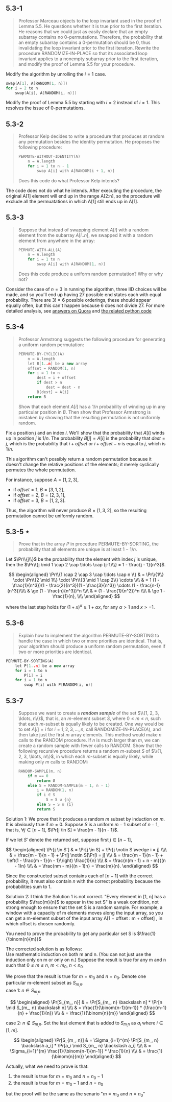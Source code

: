 ## 5.3-1

> Professor Marceau objects to the loop invariant used in the proof of Lemma 5.5. He questions whether it is true prior to the first iteration. He reasons that we could just as easily declare that an empty subarray contains no $0$-permutations. Therefore, the probability that an empty subarray contains a $0$-permutation should be $0$, thus invalidating the loop invariant prior to the first iteration. Rewrite the procedure $\text{RANDOMIZE-IN-PLACE}$ so that its associated loop invariant applies to a nonempty subarray prior to the first iteration, and modify the proof of Lemma 5.5 for your procedure.

Modify the algorithm by unrolling the $i = 1$ case.

```cpp
swap(A[1], A[RANDOM(1, n)])
for i = 2 to n
    swap(A[i], A[RANDOM(i, n)])
```

Modify the proof of Lemma 5.5 by starting with $i = 2$ instead of $i = 1$. This resolves the issue of $0$-permutations.

## 5.3-2

> Professor Kelp decides to write a procedure that produces at random any permutation besides the identity permutation. He proposes the following procedure:
>
> ```cpp
> PERMUTE-WITHOUT-IDENTITY(A)
>     n = A.length
>     for i = 1 to n - 1
>         swap A[i] with A[RANDOM(i + 1, n)]
> ```
>
> Does this code do what Professor Kelp intends?

The code does not do what he intends. After executing the procedure, the original A[1] element will end up in the range A[2:n], so the procedure will exclude all the permuatations in which A[1] still ends up in A[1].

## 5.3-3

> Suppose that instead of swapping element $A[i]$ with a random element from the subarray $A[i..n]$, we swapped it with a random element from anywhere in the array:
>
> ```cpp
> PERMUTE-WITH-ALL(A)
>     n = A.length
>     for i = 1 to n
>         swap A[i] with A[RANDOM(1, n)]
> ```
>
> Does this code produce a uniform random permutation? Why or why not?

Consider the case of $n = 3$ in running the algorithm, three IID choices will be made, and so you'll end up having $27$ possible end states each with equal probability. There are $3! = 6$ possible orderings, these should appear equally often, but this can't happen because $6$ does not divide $27$.
For more detailed analysis, see [answers on Quora](https://www.quora.com/Why-does-shuffling-array-by-iterating-over-it-and-swapping-it-with-a-random-element-between-0-to-the-last-element-of-the-array-not-produce-a-uniformly-distributed-shuffle) and [the related python code](https://github.com/OccupyMars2025/Introduction-to-Algorithms-4th-Edition/issues/3)

## 5.3-4

> Professor Armstrong suggests the following procedure for generating a uniform random permutation:
>
> ```cpp
> PERMUTE-BY-CYCLIC(A)
>     n = A.length
>     let B[1..n] be a new array
>     offset = RANDOM(1, n)
>     for i = 1 to n
>         dest = i + offset
>         if dest > n
>             dest = dest - n
>         B[dest] = A[i]
>     return B
> ```
>
> Show that each element $A[i]$ has a $1 / n$ probability of winding up in any particular position in $B$. Then show that Professor Armstrong is mistaken by showing that the resulting permutation is not uniformly random.

Fix a position $j$ and an index $i$. We'll show that the probability that $A[i]$ winds up in position $j$ is $1 / n$. The probability $B[j] = A[i]$ is the probability that $dest = j$, which is the probability that $i + offset$ or $i + offset − n$ is equal to $j$, which is $1 / n$.

This algorithm can't possibly return a random permutation because it doesn't change the relative positions of the elements; it merely cyclically permutes the whole permutation.

For instance, suppose $A = [1, 2, 3]$,

- if $offset = 1$, $B = [3, 1, 2]$,
- if $offset = 2$, $B = [2, 3, 1]$,
- if $offset = 3$, $B = [1, 2, 3]$.

Thus, the algorithm will never produce $B = [1, 3, 2]$, so the resulting permutation cannot be uniformly random.

## 5.3-5 $\star$

> Prove that in the array $P$ in procedure $\text{PERMUTE-BY-SORTING}$, the probability that all elements are unique is at least $1 - 1 / n$.

Let $\Pr\\{j\\}$ be the probability that the element with index $j$ is unique, then the $\Pr\\{j \mid 1 \cap 2 \cap \ldots \cap (j-1)\\} = 1 - \frac{j - 1}{n^3}$.

$$
\begin{aligned}
\Pr\\{1 \cap 2 \cap 3 \cap \ldots \cap n \\}
    & =   \Pr\\{1\\} \cdot \Pr\\{2 \mid 1\\} \cdot \Pr\\{3 \mid 1 \cap 2\\} \cdots \\\\
    & =   1 (1 - \frac{1}{n^3})(1 - \frac{2}{n^3})(1 - \frac{3}{n^3}) \cdots (1 - \frac{n-1}{n^3})\\\\
    & \ge (1 - \frac{n}{n^3})^n \\\\
    & = (1 - \frac{1}{n^2})^n \\\\
    & \ge 1 - \frac{1}{n}, \\\\
\end{aligned}
$$

where the last step holds for $(1 + x)^\alpha \ge 1 + \alpha x$, for any $\alpha > 1$ and $x > -1$.

## 5.3-6

> Explain how to implement the algorithm $\text{PERMUTE-BY-SORTING}$ to handle the case in which two or more priorities are identical. That is, your algorithm should produce a uniform random permutation, even if two or more priorities are identical.

```cpp
PERMUTE-BY-SORTING(A)
    let P[1..n] be a new array
    for i = 1 to n
        P[i] = i
    for i = 1 to n
        swap P[i] with P[RANDOM(i, n)]
```

## 5.3-7

> Suppose we want to create a **_random sample_** of the set $\\{1, 2, 3, \ldots, n\\}$, that is, an $m$-element subset $S$, where $0 \le m \le n$, such that each $m$-subset is equally likely to be created. One way would be to set $A[i] = i$ for $i = 1, 2, 3, \ldots, n$, call $\text{RANDOMIZE-IN-PLACE}(A)$, and then take just the first $m$ array elements. This method would make $n$ calls to the $\text{RANDOM}$ procedure. If $n$ is much larger than $m$, we can create a random sample with fewer calls to $\text{RANDOM}$. Show that the following recursive procedure returns a random $m$-subset $S$ of $\\{1, 2, 3, \ldots, n\\}$, in which each $m$-subset is equally likely, while making only $m$ calls to $\text{RANDOM}$:
>
> ```cpp
> RANDOM-SAMPLE(m, n)
>     if m == 0
>         return Ø
>     else S = RANDOM-SAMPLE(m - 1, n - 1)
>         i = RANDOM(1, n)
>         if i ∈ S
>             S = S ∪ {n}
>         else S = S ∪ {i}
>         return S
> ```

Solution 1:
We prove that it produces a random $m$ subset by induction on $m$. It is obviously true if $m = 0$. Suppose $S$ is a uniform $m − 1$ subset of $n − 1$, that is, $\forall j \in [n - 1]$, $\Pr[j \in S] = \frac{m - 1}{n - 1}$.

If we let $S'$ denote the returned set, suppose first $j \in [n − 1]$,

$$
\begin{aligned}
\Pr[j \in S']
    & = \Pr[j \in S] + \Pr[j \notin S \wedge i = j] \\\\
    & = \frac{m - 1}{n - 1} + \Pr[j \notin S]\Pr[i = j] \\\\
    & = \frac{m - 1}{n - 1} + \left(1 - \frac{m - 1}{n - 1}\right) \frac{1}{n} \\\\
    & = \frac{n(m - 1) + n - m}{(n - 1)n} \\\\
    & = \frac{nm - m}{(n - 1)n} = \frac{m}{n}.
\end{aligned}
$$

Since the constructed subset contains each of $[n − 1]$ with the correct probability, it must also contain $n$ with the correct probability because the probabilities sum to $1$.

Solutioin 2:
I think the Solution 1 is not correct. "Every element in [1, n] has a probability $\frac{m}{n}$ to appear in the set S" is a weak condition, not strong enough to ensure that the set S is a random sample. For example, a window with a capacity of m elements moves along the input array, so you can get a m-element subset of the input array A[1 + offset : m + offset] , in which offset is chosen randomly.

You need to prove the probability to get any particular set S is $\frac{1}{\binom{n}{m}}$

The corrected solution is as follows:  
Use mathematic induction on both m and n. (You can not just use the induction only on m or only on n.)
Suppose the result is true for any m and n such that $0 \le m \le n$, $m \lt m_0$, $n \lt n_0$  

We prove that the result is true for $m = m_0$ and $n = n_0$. Denote one particular m-element subset as $S_{m_, n}$.  
case 1: $n \in S_{m_, n}$
  
$$
\begin{aligned}
\Pr[S_{m_, n}]
    & = \Pr[S_{m_, n} \backslash n] * \Pr[n \mid S_{m_, n} \backslash n] \\\\
    & = \frac{1}{\binom{n-1}{m-1}} * (\frac{m-1}{n} + \frac{1}{n}) \\\\
    & = \frac{1}{\binom{n}{m}}
\end{aligned}
$$

case 2: $n \notin S_{m_, n}$.
Set the last element that is added to $S_{m_, n}$ as $a_i$ where $i \in [1, m]$.  

$$
\begin{aligned}
\Pr[S_{m_, n}]
    & = \Sigma_{i=1}^{m} \Pr[S_{m_, n} \backslash a_i] * \Pr[a_i \mid S_{m_, n} \backslash a_i] \\\\
    & = \Sigma_{i=1}^{m} \frac{1}{\binom{n-1}{m-1}} * \frac{1}{n} \\\\
    & = \frac{1}{\binom{n}{m}}
\end{aligned}
$$

Actually, what we need to prove is that:

1. the result is true for  $m = m_0$ and $n = n_0 - 1$
2. the result is true for  $m = m_0 - 1$ and $n = n_0$

but the proof will be the same as the senario "$m = m_0$ and $n = n_0$"
